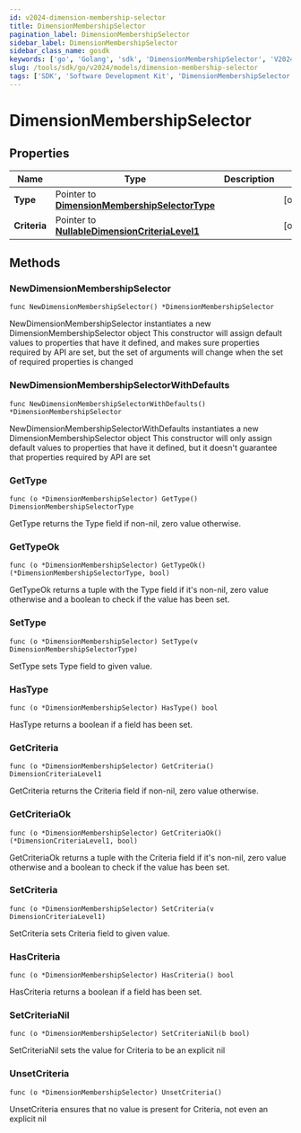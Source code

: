 ```yaml
---
id: v2024-dimension-membership-selector
title: DimensionMembershipSelector
pagination_label: DimensionMembershipSelector
sidebar_label: DimensionMembershipSelector
sidebar_class_name: gosdk
keywords: ['go', 'Golang', 'sdk', 'DimensionMembershipSelector', 'V2024DimensionMembershipSelector'] 
slug: /tools/sdk/go/v2024/models/dimension-membership-selector
tags: ['SDK', 'Software Development Kit', 'DimensionMembershipSelector', 'V2024DimensionMembershipSelector']
---
```


# DimensionMembershipSelector

## Properties

Name | Type | Description | Notes
------------ | ------------- | ------------- | -------------
**Type** | Pointer to [**DimensionMembershipSelectorType**](dimension-membership-selector-type) |  | [optional] 
**Criteria** | Pointer to [**NullableDimensionCriteriaLevel1**](dimension-criteria-level1) |  | [optional] 

## Methods

### NewDimensionMembershipSelector

`func NewDimensionMembershipSelector() *DimensionMembershipSelector`

NewDimensionMembershipSelector instantiates a new DimensionMembershipSelector object
This constructor will assign default values to properties that have it defined,
and makes sure properties required by API are set, but the set of arguments
will change when the set of required properties is changed

### NewDimensionMembershipSelectorWithDefaults

`func NewDimensionMembershipSelectorWithDefaults() *DimensionMembershipSelector`

NewDimensionMembershipSelectorWithDefaults instantiates a new DimensionMembershipSelector object
This constructor will only assign default values to properties that have it defined,
but it doesn't guarantee that properties required by API are set

### GetType

`func (o *DimensionMembershipSelector) GetType() DimensionMembershipSelectorType`

GetType returns the Type field if non-nil, zero value otherwise.

### GetTypeOk

`func (o *DimensionMembershipSelector) GetTypeOk() (*DimensionMembershipSelectorType, bool)`

GetTypeOk returns a tuple with the Type field if it's non-nil, zero value otherwise
and a boolean to check if the value has been set.

### SetType

`func (o *DimensionMembershipSelector) SetType(v DimensionMembershipSelectorType)`

SetType sets Type field to given value.

### HasType

`func (o *DimensionMembershipSelector) HasType() bool`

HasType returns a boolean if a field has been set.

### GetCriteria

`func (o *DimensionMembershipSelector) GetCriteria() DimensionCriteriaLevel1`

GetCriteria returns the Criteria field if non-nil, zero value otherwise.

### GetCriteriaOk

`func (o *DimensionMembershipSelector) GetCriteriaOk() (*DimensionCriteriaLevel1, bool)`

GetCriteriaOk returns a tuple with the Criteria field if it's non-nil, zero value otherwise
and a boolean to check if the value has been set.

### SetCriteria

`func (o *DimensionMembershipSelector) SetCriteria(v DimensionCriteriaLevel1)`

SetCriteria sets Criteria field to given value.

### HasCriteria

`func (o *DimensionMembershipSelector) HasCriteria() bool`

HasCriteria returns a boolean if a field has been set.

### SetCriteriaNil

`func (o *DimensionMembershipSelector) SetCriteriaNil(b bool)`

 SetCriteriaNil sets the value for Criteria to be an explicit nil

### UnsetCriteria
`func (o *DimensionMembershipSelector) UnsetCriteria()`

UnsetCriteria ensures that no value is present for Criteria, not even an explicit nil

